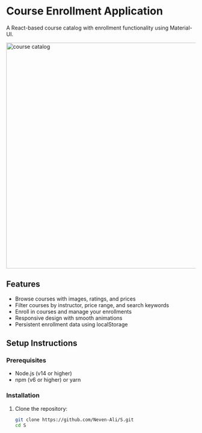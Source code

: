 # Course Enrollment Application

A React-based course catalog with enrollment functionality using Material-UI.

<img src="./images1.jpg" alt="course catalog" width="600">

## Features

- Browse courses with images, ratings, and prices
- Filter courses by instructor, price range, and search keywords
- Enroll in courses and manage your enrollments
- Responsive design with smooth animations
- Persistent enrollment data using localStorage

## Setup Instructions

### Prerequisites

- Node.js (v14 or higher)
- npm (v6 or higher) or yarn

### Installation

1. Clone the repository:
   ```bash
   git clone https://github.com/Neven-Ali/S.git
   cd S
   ```
